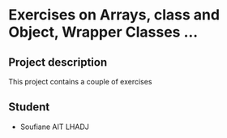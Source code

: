 # Exercises on Arrays, class and Object, Wrapper Classes ...

## Project description 

This project contains a couple of exercises 

## Student 

- Soufiane AIT LHADJ
